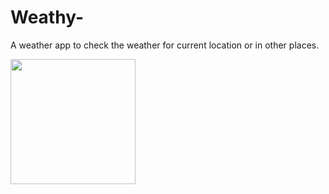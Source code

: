# Weathy-

A weather app to check the weather for current location or in other places.


<img src="https://user-images.githubusercontent.com/91857167/154799617-24a9c27e-b815-4017-8dce-37900a65c0b2.png" width="200">



